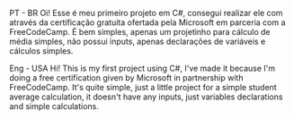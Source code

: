 PT - BR
Oi! Esse é meu primeiro projeto em C#, consegui realizar ele com através da certificação gratuita ofertada pela Microsoft em parceria com a FreeCodeCamp.
É bem simples, apenas um projetinho para cálculo de média simples, não possui inputs, apenas declarações de variáveis e cálculos simples.

Eng - USA
Hi! This is my first project using C#, I've made it because I'm doing a free certification given by Microsoft in partnership with FreeCodeCamp.
It's quite simple, just a little project for a simple student average calculation, it doesn't have any inputs, just variables declarations and simple calculations.
